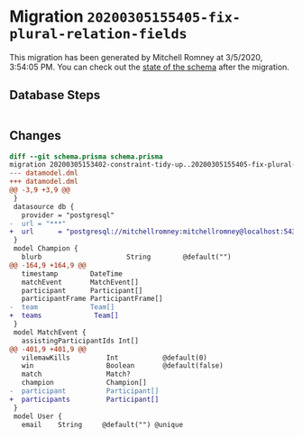 # Migration `20200305155405-fix-plural-relation-fields`

This migration has been generated by Mitchell Romney at 3/5/2020, 3:54:05 PM.
You can check out the [state of the schema](./schema.prisma) after the migration.

## Database Steps

```sql

```

## Changes

```diff
diff --git schema.prisma schema.prisma
migration 20200305153402-constraint-tidy-up..20200305155405-fix-plural-relation-fields
--- datamodel.dml
+++ datamodel.dml
@@ -3,9 +3,9 @@
 }
 datasource db {
   provider = "postgresql"
-  url = "***"
+  url      = "postgresql://mitchellromney:mitchellromney@localhost:5432/ally-backend"
 }
 model Champion {
   blurb                     String        @default("")
@@ -164,9 +164,9 @@
   timestamp        DateTime
   matchEvent       MatchEvent[]
   participant      Participant[]
   participantFrame ParticipantFrame[]
-  team             Team[]
+  teams             Team[]
 }
 model MatchEvent {
   assistingParticipantIds Int[]
@@ -401,9 +401,9 @@
   vilemawKills         Int           @default(0)
   win                  Boolean       @default(false)
   match                Match?
   champion             Champion[]
-  participant          Participant[]
+  participants         Participant[]
 }
 model User {
   email    String     @default("") @unique
```


